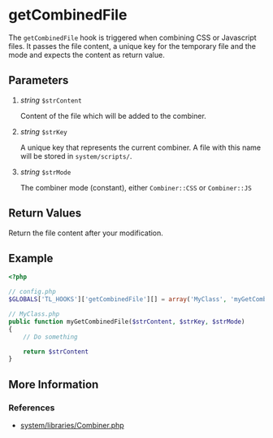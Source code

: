 # getCombinedFile


The `getCombinedFile` hook is triggered when combining CSS or Javascript files. It passes the file content, a unique key for the temporary file and the mode and expects the content as return value.


## Parameters 

1. *string* `$strContent`

	Content of the file which will be added to the combiner.

2. *string* `$strKey`

	A unique key that represents the current combiner. A file with this name will be stored in `system/scripts/`.

3. *string* `$strMode`

	The combiner mode (constant), either `Combiner::CSS` or `Combiner::JS`


## Return Values 

Return the file content after your modification.


## Example 

```php
<?php

// config.php
$GLOBALS['TL_HOOKS']['getCombinedFile'][] = array('MyClass', 'myGetCombinedFile');

// MyClass.php
public function myGetCombinedFile($strContent, $strKey, $strMode)
{
	// Do something

	return $strContent
}
```


## More Information


### References

- [system/libraries/Combiner.php](https://github.com/contao/core/blob/2.11.7/system/libraries/Combiner.php#L166)
